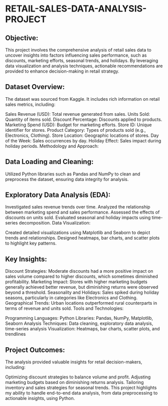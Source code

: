 # RETAIL-SALES-DATA-ANALYSIS-PROJECT
## Objective:
This project involves the comprehensive analysis of retail sales data to uncover insights into factors influencing sales performance, such as discounts, marketing efforts, seasonal trends, and holidays. By leveraging data visualization and analysis techniques, actionable recommendations are provided to enhance decision-making in retail strategy.

## Dataset Overview:
The dataset was sourced from Kaggle. It includes rich information on retail sales metrics, including:

Sales Revenue (USD): Total revenue generated from sales.
Units Sold: Quantity of items sold.
Discount Percentage: Discounts applied to products.
Marketing Spend (USD): Budget for marketing efforts.
Store ID: Unique identifier for stores.
Product Category: Types of products sold (e.g., Electronics, Clothing).
Store Location: Geographic locations of stores.
Day of the Week: Sales occurrences by day.
Holiday Effect: Sales impact during holiday periods.
Methodology and Approach:

## Data Loading and Cleaning:
Utilized Python libraries such as Pandas and NumPy to clean and preprocess the dataset, ensuring data integrity for analysis.

## Exploratory Data Analysis (EDA):

Investigated sales revenue trends over time.
Analyzed the relationship between marketing spend and sales performance.
Assessed the effects of discounts on units sold.
Evaluated seasonal and holiday impacts using time-series decomposition.
Data Visualization:

Created detailed visualizations using Matplotlib and Seaborn to depict trends and relationships.
Designed heatmaps, bar charts, and scatter plots to highlight key patterns.
## Key Insights:

Discount Strategies: Moderate discounts had a more positive impact on sales volume compared to higher discounts, which sometimes diminished profitability.
Marketing Impact: Stores with higher marketing budgets generally achieved better revenue, but diminishing returns were observed beyond a threshold.
Seasonality and Holidays: Sales spiked during holiday seasons, particularly in categories like Electronics and Clothing.
Geographical Trends: Urban locations outperformed rural counterparts in terms of revenue and units sold.
Tools and Technologies:

Programming Languages: Python
Libraries: Pandas, NumPy, Matplotlib, Seaborn
Analysis Techniques: Data cleaning, exploratory data analysis, time-series analysis
Visualization: Heatmaps, bar charts, scatter plots, and trendlines
## Project Outcomes:
The analysis provided valuable insights for retail decision-makers, including:

Optimizing discount strategies to balance volume and profit.
Adjusting marketing budgets based on diminishing returns analysis.
Tailoring inventory and sales strategies for seasonal trends.
This project highlights my ability to handle end-to-end data analysis, from data preprocessing to actionable insights, using Python.
